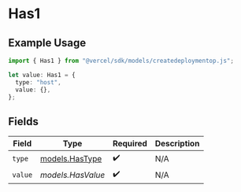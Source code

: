 # Has1

## Example Usage

```typescript
import { Has1 } from "@vercel/sdk/models/createdeploymentop.js";

let value: Has1 = {
  type: "host",
  value: {},
};
```

## Fields

| Field                                  | Type                                   | Required                               | Description                            |
| -------------------------------------- | -------------------------------------- | -------------------------------------- | -------------------------------------- |
| `type`                                 | [models.HasType](../models/hastype.md) | :heavy_check_mark:                     | N/A                                    |
| `value`                                | *models.HasValue*                      | :heavy_check_mark:                     | N/A                                    |